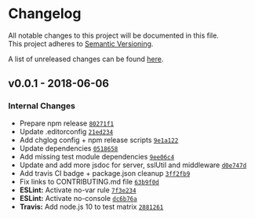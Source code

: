# Changelog
All notable changes to this project will be documented in this file.  
This project adheres to [Semantic Versioning](http://semver.org/spec/v2.0.0.html).

A list of unreleased changes can be found [here](https://github.com/SAP/ui5-server/compare/v0.0.1...HEAD).

<a name="v0.0.1"></a>
## v0.0.1 - 2018-06-06
### Internal Changes
- Prepare npm release [`80271f1`](https://github.com/SAP/ui5-server/commit/80271f1c80dd6fb65ced85d949f28dd75f9bc74f)
- Update .editorconfig [`21ed234`](https://github.com/SAP/ui5-server/commit/21ed234f7e492ea1c6000e26855cd1e2c2c1a6a5)
- Add chglog config + npm release scripts [`9e1a122`](https://github.com/SAP/ui5-server/commit/9e1a1226b64a595ec72f1c886343c56b625f56d0)
- Update dependencies [`0518658`](https://github.com/SAP/ui5-server/commit/0518658cb9bab9e551a4406bfa905ffeb9218dad)
- Add missing test module dependencies [`9ee06c4`](https://github.com/SAP/ui5-server/commit/9ee06c4ed5e8ae9e1de1fc497768909313e769d6)
- Update and add more jsdoc for server, sslUtil and middleware [`d0e747d`](https://github.com/SAP/ui5-server/commit/d0e747d598b8f6696755581582f53e276260c72c)
- Add travis CI badge + package.json cleanup [`3ff2fb9`](https://github.com/SAP/ui5-server/commit/3ff2fb91f1c350cae284c9e1398e9efd4b82b2f2)
- Fix links to CONTRIBUTING.md file [`63b9f0d`](https://github.com/SAP/ui5-server/commit/63b9f0d20fb4c76f182ff9dea8692c85e4a1897d)
- **ESLint:** Activate no-var rule [`7f3e234`](https://github.com/SAP/ui5-server/commit/7f3e2348e977232676c4829e8079dad6e4f1d8ea)
- **ESLint:** Activate no-console [`dc6b76a`](https://github.com/SAP/ui5-server/commit/dc6b76a3f19b49a18396631fcfa13f97f3e42e47)
- **Travis:** Add node.js 10 to test matrix [`2881261`](https://github.com/SAP/ui5-server/commit/2881261a05afd737af7c8874b91819a52b8f88df)



